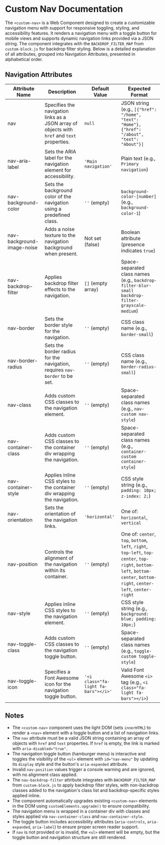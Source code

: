 # Custom Nav Documentation

The `<custom-nav>` is a Web Component designed to create a customizable navigation menu with support for responsive toggling, styling, and accessibility features. It renders a navigation menu with a toggle button for mobile views and supports dynamic navigation links provided via a JSON string. The component integrates with the `BACKDROP_FILTER_MAP` from `custom-block.js` for backdrop filter styling. Below is a detailed explanation of all attributes, grouped into Navigation Attributes, presented in alphabetical order.

## Navigation Attributes

| Attribute Name | Description | Default Value | Expected Format |
|----------------|-------------|---------------|-----------------|
| nav | Specifies the navigation links as a JSON array of objects with `href` and `text` properties. | `null` | JSON string (e.g., `[{"href": "/home", "text": "Home"}, {"href": "/about", "text": "About"}]` |
| nav-aria-label | Sets the ARIA label for the navigation element for accessibility. | `'Main navigation'` | Plain text (e.g., `Primary navigation`) |
| nav-background-color | Sets the background color of the navigation using a predefined class. | `''` (empty) | `background-color-[number]` (e.g., `background-color-1`) |
| nav-background-image-noise | Adds a noise texture to the navigation background when present. | Not set (false) | Boolean attribute (presence indicates `true`) |
| nav-backdrop-filter | Applies backdrop filter effects to the navigation. | `[]` (empty array) | Space-separated class names (e.g., `backdrop-filter-blur-small backdrop-filter-grayscale-medium`) |
| nav-border | Sets the border style for the navigation. | `''` (empty) | CSS class name (e.g., `border-small`) |
| nav-border-radius | Sets the border radius for the navigation, requires `nav-border` to be set. | `''` (empty) | CSS class name (e.g., `border-radius-small`) |
| nav-class | Adds custom CSS classes to the navigation element. | `''` (empty) | Space-separated class names (e.g., `nav-custom nav-style`) |
| nav-container-class | Adds custom CSS classes to the container div wrapping the navigation. | `''` (empty) | Space-separated class names (e.g., `container-custom container-style`) |
| nav-container-style | Applies inline CSS styles to the container div wrapping the navigation. | `''` (empty) | CSS style string (e.g., `padding: 10px; z-index: 2;`) |
| nav-orientation | Sets the orientation of the navigation links. | `'horizontal'` | One of: `horizontal`, `vertical` |
| nav-position | Controls the alignment of the navigation within its container. | `''` (empty) | One of: `center`, `top`, `bottom`, `left`, `right`, `top-left`, `top-center`, `top-right`, `bottom-left`, `bottom-center`, `bottom-right`, `center-left`, `center-right` |
| nav-style | Applies inline CSS styles to the navigation element. | `''` (empty) | CSS style string (e.g., `background: blue; padding: 10px;`) |
| nav-toggle-class | Adds custom CSS classes to the navigation toggle button. | `''` (empty) | Space-separated class names (e.g., `toggle-custom toggle-style`) |
| nav-toggle-icon | Specifies a Font Awesome icon for the navigation toggle button. | `'<i class="fa-light fa-bars"></i>'` | Valid Font Awesome `<i>` tag (e.g., `<i class="fa-light fa-bars"></i>`) |

## Notes
- The `<custom-nav>` component uses the light DOM (sets `innerHTML`) to render a `<nav>` element with a toggle button and a list of navigation links.
- The `nav` attribute must be a valid JSON string containing an array of objects with `href` and `text` properties. If `href` is empty, the link is marked with `aria-disabled="true"`.
- The navigation toggle button (hamburger menu) is interactive and toggles the visibility of the `<ul>` element with `id="nav-menu"` by updating its `display` style and the button's `aria-expanded` attribute.
- Invalid `nav-position` values trigger a console warning and are ignored, with no alignment class applied.
- The `nav-backdrop-filter` attribute integrates with `BACKDROP_FILTER_MAP` from `custom-block.js` to apply backdrop filter styles, with non-backdrop classes added to the navigation's class list and backdrop-specific styles applied inline.
- The component automatically upgrades existing `<custom-nav>` elements in the DOM using `customElements.upgrade()` to ensure compatibility.
- The navigation menu is wrapped in a container div with classes and styles applied via `nav-container-class` and `nav-container-style`.
- The toggle button includes accessibility attributes (`aria-controls`, `aria-expanded`, `aria-label`) to ensure proper screen reader support.
- If `nav` is not provided or is invalid, the `<ul>` element will be empty, but the toggle button and navigation structure are still rendered.